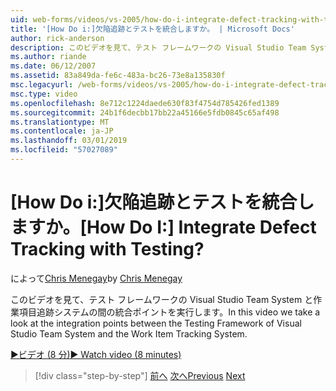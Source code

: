 ```yaml
---
uid: web-forms/videos/vs-2005/how-do-i-integrate-defect-tracking-with-testing
title: '[How Do i:]欠陥追跡とテストを統合しますか。 | Microsoft Docs'
author: rick-anderson
description: このビデオを見て、テスト フレームワークの Visual Studio Team System と作業項目追跡システムの間の統合ポイントを実行します。
ms.author: riande
ms.date: 06/12/2007
ms.assetid: 83a849da-fe6c-483a-bc26-73e8a135830f
msc.legacyurl: /web-forms/videos/vs-2005/how-do-i-integrate-defect-tracking-with-testing
msc.type: video
ms.openlocfilehash: 8e712c1224daede630f83f4754d785426fed1389
ms.sourcegitcommit: 24b1f6decbb17bb22a45166e5fdb0845c65af498
ms.translationtype: MT
ms.contentlocale: ja-JP
ms.lasthandoff: 03/01/2019
ms.locfileid: "57027089"
---
```

<a name="how-do-i-integrate-defect-tracking-with-testing"></a><span data-ttu-id="08b06-104">[How Do i:]欠陥追跡とテストを統合しますか。</span><span class="sxs-lookup"><span data-stu-id="08b06-104">[How Do I:] Integrate Defect Tracking with Testing?</span></span>
====================
<span data-ttu-id="08b06-105">によって[Chris Menegay](https://twitter.com/CMenegay)</span><span class="sxs-lookup"><span data-stu-id="08b06-105">by [Chris Menegay](https://twitter.com/CMenegay)</span></span>

<span data-ttu-id="08b06-106">このビデオを見て、テスト フレームワークの Visual Studio Team System と作業項目追跡システムの間の統合ポイントを実行します。</span><span class="sxs-lookup"><span data-stu-id="08b06-106">In this video we take a look at the integration points between the Testing Framework of Visual Studio Team System and the Work Item Tracking System.</span></span>

[<span data-ttu-id="08b06-107">&#9654;ビデオ (8 分)</span><span class="sxs-lookup"><span data-stu-id="08b06-107">&#9654; Watch video (8 minutes)</span></span>](https://channel9.msdn.com/Blogs/ASP-NET-Site-Videos/how-do-i-integrate-defect-tracking-with-testing)

> [!div class="step-by-step"]
> <span data-ttu-id="08b06-108">[前へ](the-effects-of-viewstate.md)
> [次へ](how-do-i-create-my-own-bug-work-item.md)</span><span class="sxs-lookup"><span data-stu-id="08b06-108">[Previous](the-effects-of-viewstate.md)
[Next](how-do-i-create-my-own-bug-work-item.md)</span></span>
